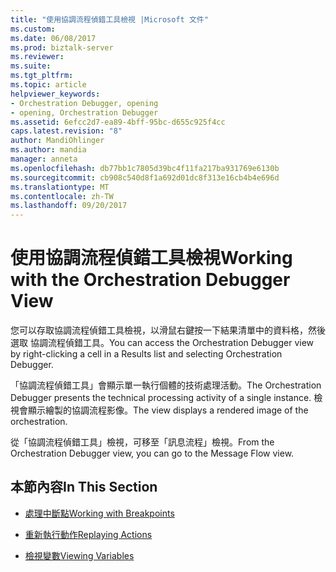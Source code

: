 ```yaml
---
title: "使用協調流程偵錯工具檢視 |Microsoft 文件"
ms.custom: 
ms.date: 06/08/2017
ms.prod: biztalk-server
ms.reviewer: 
ms.suite: 
ms.tgt_pltfrm: 
ms.topic: article
helpviewer_keywords:
- Orchestration Debugger, opening
- opening, Orchestration Debugger
ms.assetid: 6efcc2d7-ea89-4bff-95bc-d655c925f4cc
caps.latest.revision: "8"
author: MandiOhlinger
ms.author: mandia
manager: anneta
ms.openlocfilehash: db77bb1c7805d39bc4f11fa217ba931769e6130b
ms.sourcegitcommit: cb908c540d8f1a692d01dc8f313e16cb4b4e696d
ms.translationtype: MT
ms.contentlocale: zh-TW
ms.lasthandoff: 09/20/2017
---
```

# <a name="working-with-the-orchestration-debugger-view"></a><span data-ttu-id="1d49c-102">使用協調流程偵錯工具檢視</span><span class="sxs-lookup"><span data-stu-id="1d49c-102">Working with the Orchestration Debugger View</span></span>
<span data-ttu-id="1d49c-103">您可以存取協調流程偵錯工具檢視，以滑鼠右鍵按一下結果清單中的資料格，然後選取 協調流程偵錯工具。</span><span class="sxs-lookup"><span data-stu-id="1d49c-103">You can access the Orchestration Debugger view by right-clicking a cell in a Results list and selecting Orchestration Debugger.</span></span>  
  
 <span data-ttu-id="1d49c-104">「協調流程偵錯工具」會顯示單一執行個體的技術處理活動。</span><span class="sxs-lookup"><span data-stu-id="1d49c-104">The Orchestration Debugger presents the technical processing activity of a single instance.</span></span> <span data-ttu-id="1d49c-105">檢視會顯示繪製的協調流程影像。</span><span class="sxs-lookup"><span data-stu-id="1d49c-105">The view displays a rendered image of the orchestration.</span></span>  
  
 <span data-ttu-id="1d49c-106">從「協調流程偵錯工具」檢視，可移至「訊息流程」檢視。</span><span class="sxs-lookup"><span data-stu-id="1d49c-106">From the Orchestration Debugger view, you can go to the Message Flow view.</span></span>  
  
## <a name="in-this-section"></a><span data-ttu-id="1d49c-107">本節內容</span><span class="sxs-lookup"><span data-stu-id="1d49c-107">In This Section</span></span>  
  
-   [<span data-ttu-id="1d49c-108">處理中斷點</span><span class="sxs-lookup"><span data-stu-id="1d49c-108">Working with Breakpoints</span></span>](../core/working-with-breakpoints.md)  
  
-   [<span data-ttu-id="1d49c-109">重新執行動作</span><span class="sxs-lookup"><span data-stu-id="1d49c-109">Replaying Actions</span></span>](../core/replaying-actions.md)  
  
-   [<span data-ttu-id="1d49c-110">檢視變數</span><span class="sxs-lookup"><span data-stu-id="1d49c-110">Viewing Variables</span></span>](../core/viewing-variables.md)